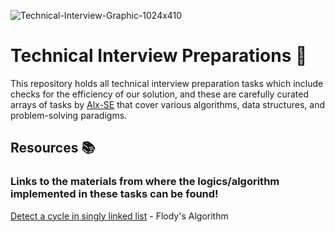 ![Technical-Interview-Graphic-1024x410](https://github.com/El-gibbor/alx-interview_preps/assets/107848793/5cf58662-d7b7-4a45-a231-5528bc1ab766)
# Technical Interview Preparations 💫 
This repository holds all technical interview preparation tasks which include checks for the efficiency of our solution, and these are carefully curated arrays of tasks by [Alx-SE](www.alxafrica.com) that cover various algorithms, data structures, and problem-solving paradigms.
## Resources 📚  
### Links to the materials from where the logics/algorithm implemented in these tasks can be found!  
[Detect a cycle in singly linked list](https://www.codingninjas.com/studio/library/floyds-cycle-finding-algorithm) - Flody's Algorithm
